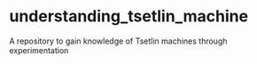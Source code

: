 # understanding_tsetlin_machine
A repository to gain knowledge of Tsetlin machines through experimentation
